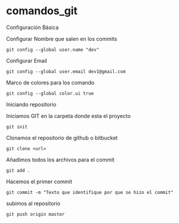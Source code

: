 # comandos_git

Configuración Básica

Configurar Nombre que salen en los commits

	git config --global user.name "dev"

Configurar Email

	git config --global user.email dev1@gmail.com

Marco de colores para los comando

	git config --global color.ui true


Iniciando repositorio

Iniciamos GIT en la carpeta donde esta el proyecto

	git init

Clonamos el repositorio de github o bitbucket

	git clone <url>

Añadimos todos los archivos para el commit

	git add .

Hacemos el primer commit

	git commit -m "Texto que identifique por que se hizo el commit"

subimos al repositorio

	git push origin master
